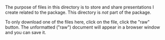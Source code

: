 The purpose of files in this directory is to store and share presentations I create related to the package. This directory is *not* part of the package.

To only download one of the files here, click on the file, click the "raw" button. The unformatted ("raw") document will appear in a browser window and you can save it.
